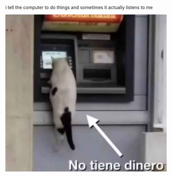 i tell the computer to do things and sometimes it actually listens to me
<!--START_SECTION:update_image-->
<img src=https://raw.githubusercontent.com/sneakykestrel/sneakykestrel/main/.github/images/no-tene-dinero.jpg height="" width="" align=left alt=kitty />
<!--END_SECTION:update_image-->

